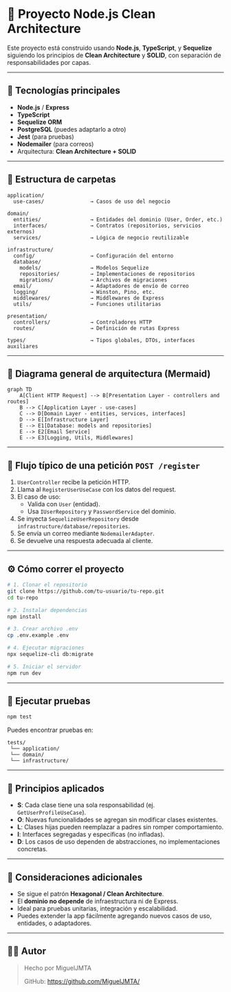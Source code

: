 
# 🧠 Proyecto Node.js Clean Architecture

Este proyecto está construido usando **Node.js**, **TypeScript**, y **Sequelize** siguiendo los principios de **Clean Architecture** y **SOLID**, con separación de responsabilidades por capas.

---

## 🚀 Tecnologías principales

- **Node.js** / **Express**
- **TypeScript**
- **Sequelize ORM**
- **PostgreSQL** (puedes adaptarlo a otro)
- **Jest** (para pruebas)
- **Nodemailer** (para correos)
- Arquitectura: **Clean Architecture + SOLID**

---

## 📁 Estructura de carpetas

```text
application/
  use-cases/               → Casos de uso del negocio

domain/
  entities/                → Entidades del dominio (User, Order, etc.)
  interfaces/              → Contratos (repositorios, servicios externos)
  services/                → Lógica de negocio reutilizable

infrastructure/
  config/                  → Configuración del entorno
  database/
    models/                → Modelos Sequelize
    repositories/          → Implementaciones de repositorios
    migrations/            → Archivos de migraciones
  email/                   → Adaptadores de envío de correo
  logging/                 → Winston, Pino, etc.
  middlewares/             → Middlewares de Express
  utils/                   → Funciones utilitarias

presentation/
  controllers/             → Controladores HTTP
  routes/                  → Definición de rutas Express

types/                     → Tipos globales, DTOs, interfaces auxiliares
```

---

## 🧩 Diagrama general de arquitectura (Mermaid)

```mermaid
graph TD
    A[Client HTTP Request] --> B[Presentation Layer - controllers and routes]
    B --> C[Application Layer - use-cases]
    C --> D[Domain Layer - entities, services, interfaces]
    D --> E[Infrastructure Layer]
    E --> E1[Database: models and repositories]
    E --> E2[Email Service]
    E --> E3[Logging, Utils, Middlewares]
```

---

## 🔁 Flujo típico de una petición `POST /register`

1. `UserController` recibe la petición HTTP.
2. Llama al `RegisterUserUseCase` con los datos del request.
3. El caso de uso:
   - Valida con `User` (entidad).
   - Usa `IUserRepository` y `PasswordService` del dominio.
4. Se inyecta `SequelizeUserRepository` desde `infrastructure/database/repositories`.
5. Se envía un correo mediante `NodemailerAdapter`.
6. Se devuelve una respuesta adecuada al cliente.

---

## ⚙️ Cómo correr el proyecto

```bash
# 1. Clonar el repositorio
git clone https://github.com/tu-usuario/tu-repo.git
cd tu-repo

# 2. Instalar dependencias
npm install

# 3. Crear archivo .env
cp .env.example .env

# 4. Ejecutar migraciones
npx sequelize-cli db:migrate

# 5. Iniciar el servidor
npm run dev
```

---

## 🧪 Ejecutar pruebas

```bash
npm test
```

Puedes encontrar pruebas en:

```
tests/
 └── application/
 └── domain/
 └── infrastructure/
```

---

## 🔐 Principios aplicados

- **S**: Cada clase tiene una sola responsabilidad (ej. `GetUserProfileUseCase`).
- **O**: Nuevas funcionalidades se agregan sin modificar clases existentes.
- **L**: Clases hijas pueden reemplazar a padres sin romper comportamiento.
- **I**: Interfaces segregadas y específicas (no infladas).
- **D**: Los casos de uso dependen de abstracciones, no implementaciones concretas.

---

## 🧱 Consideraciones adicionales

- Se sigue el patrón **Hexagonal / Clean Architecture**.
- El **dominio no depende** de infraestructura ni de Express.
- Ideal para pruebas unitarias, integración y escalabilidad.
- Puedes extender la app fácilmente agregando nuevos casos de uso, entidades, o adaptadores.

---

## 👨‍💻 Autor

> Hecho por MiguelJMTA
> 
> GitHub: https://github.com/MiguelJMTA/
